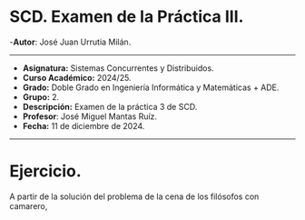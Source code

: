 # SCD. Examen de la Práctica III.

-**Autor**: José Juan Urrutia Milán.
***

- **Asignatura:** Sistemas Concurrentes y Distribuidos.
- **Curso Académico:** 2024/25.
- **Grado:** Doble Grado en Ingeniería Informática y Matemáticas + ADE.
- **Grupo:** 2.
- **Descripción:** Examen de la práctica 3 de SCD.
- **Profesor**: José Miguel Mantas Ruíz.
- **Fecha:** 11 de diciembre de 2024.

***

# Ejercicio.
A partir de la solución del problema de la cena de los filósofos con camarero, 
